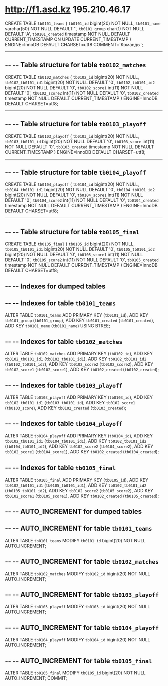 # http://f1.asd.kz 195.210.46.17


CREATE TABLE `tb0101_teams` (
  `tb0101_id` bigint(20) NOT NULL,
  `tb0101_name` varchar(50) NOT NULL DEFAULT '',
  `tb0101_group` char(1) NOT NULL DEFAULT 'A',
  `tb0101_created` timestamp NOT NULL DEFAULT CURRENT_TIMESTAMP ON UPDATE CURRENT_TIMESTAMP
) ENGINE=InnoDB DEFAULT CHARSET=utf8 COMMENT='Команды';

-- --------------------------------------------------------

--
-- Table structure for table `tb0102_matches`
--

CREATE TABLE `tb0102_matches` (
  `tb0102_id` bigint(20) NOT NULL,
  `tb0102_tb0101_id1` bigint(20) NOT NULL DEFAULT '0',
  `tb0102_tb0101_id2` bigint(20) NOT NULL DEFAULT '0',
  `tb0102_score1` int(11) NOT NULL DEFAULT '0',
  `tb0102_score2` int(11) NOT NULL DEFAULT '0',
  `tb0102_created` timestamp NOT NULL DEFAULT CURRENT_TIMESTAMP
) ENGINE=InnoDB DEFAULT CHARSET=utf8;

-- --------------------------------------------------------

--
-- Table structure for table `tb0103_playoff`
--

CREATE TABLE `tb0103_playoff` (
  `tb0103_id` bigint(20) NOT NULL,
  `tb0103_tb0101_id` bigint(20) NOT NULL DEFAULT '0',
  `tb0103_score` int(11) NOT NULL DEFAULT '0',
  `tb0103_created` timestamp NOT NULL DEFAULT CURRENT_TIMESTAMP
) ENGINE=InnoDB DEFAULT CHARSET=utf8;

-- --------------------------------------------------------

--
-- Table structure for table `tb0104_playoff`
--

CREATE TABLE `tb0104_playoff` (
  `tb0104_id` bigint(20) NOT NULL,
  `tb0104_tb0101_id1` bigint(20) NOT NULL DEFAULT '0',
  `tb0104_tb0101_id2` bigint(20) NOT NULL DEFAULT '0',
  `tb0104_score1` int(11) NOT NULL DEFAULT '0',
  `tb0104_score2` int(11) NOT NULL DEFAULT '0',
  `tb0104_created` timestamp NOT NULL DEFAULT CURRENT_TIMESTAMP
) ENGINE=InnoDB DEFAULT CHARSET=utf8;

-- --------------------------------------------------------

--
-- Table structure for table `tb0105_final`
--

CREATE TABLE `tb0105_final` (
  `tb0105_id` bigint(20) NOT NULL,
  `tb0105_tb0101_id1` bigint(20) NOT NULL DEFAULT '0',
  `tb0105_tb0101_id2` bigint(20) NOT NULL DEFAULT '0',
  `tb0105_score1` int(11) NOT NULL DEFAULT '0',
  `tb0105_score2` int(11) NOT NULL DEFAULT '0',
  `tb0105_created` timestamp NOT NULL DEFAULT CURRENT_TIMESTAMP
) ENGINE=InnoDB DEFAULT CHARSET=utf8;

--
-- Indexes for dumped tables
--

--
-- Indexes for table `tb0101_teams`
--
ALTER TABLE `tb0101_teams`
  ADD PRIMARY KEY (`tb0101_id`),
  ADD KEY `tb0101_group` (`tb0101_group`),
  ADD KEY `tb0101_created` (`tb0101_created`),
  ADD KEY `tb0101_name` (`tb0101_name`) USING BTREE;

--
-- Indexes for table `tb0102_matches`
--
ALTER TABLE `tb0102_matches`
  ADD PRIMARY KEY (`tb0102_id`),
  ADD KEY `tb0102_tb0101_id1` (`tb0102_tb0101_id1`),
  ADD KEY `tb0102_tb0101_id2` (`tb0102_tb0101_id2`),
  ADD KEY `tb0102_score2` (`tb0102_score2`),
  ADD KEY `tb0102_score1` (`tb0102_score1`),
  ADD KEY `tb0102_created` (`tb0102_created`);

--
-- Indexes for table `tb0103_playoff`
--
ALTER TABLE `tb0103_playoff`
  ADD PRIMARY KEY (`tb0103_id`),
  ADD KEY `tb0102_tb0101_id1` (`tb0103_tb0101_id`),
  ADD KEY `tb0102_score1` (`tb0103_score`),
  ADD KEY `tb0102_created` (`tb0103_created`);

--
-- Indexes for table `tb0104_playoff`
--
ALTER TABLE `tb0104_playoff`
  ADD PRIMARY KEY (`tb0104_id`),
  ADD KEY `tb0102_tb0101_id1` (`tb0104_tb0101_id1`),
  ADD KEY `tb0102_tb0101_id2` (`tb0104_tb0101_id2`),
  ADD KEY `tb0102_score2` (`tb0104_score2`),
  ADD KEY `tb0102_score1` (`tb0104_score1`),
  ADD KEY `tb0102_created` (`tb0104_created`);

--
-- Indexes for table `tb0105_final`
--
ALTER TABLE `tb0105_final`
  ADD PRIMARY KEY (`tb0105_id`),
  ADD KEY `tb0102_tb0101_id1` (`tb0105_tb0101_id1`),
  ADD KEY `tb0102_tb0101_id2` (`tb0105_tb0101_id2`),
  ADD KEY `tb0102_score2` (`tb0105_score2`),
  ADD KEY `tb0102_score1` (`tb0105_score1`),
  ADD KEY `tb0102_created` (`tb0105_created`);

--
-- AUTO_INCREMENT for dumped tables
--

--
-- AUTO_INCREMENT for table `tb0101_teams`
--
ALTER TABLE `tb0101_teams`
  MODIFY `tb0101_id` bigint(20) NOT NULL AUTO_INCREMENT;

--
-- AUTO_INCREMENT for table `tb0102_matches`
--
ALTER TABLE `tb0102_matches`
  MODIFY `tb0102_id` bigint(20) NOT NULL AUTO_INCREMENT;

--
-- AUTO_INCREMENT for table `tb0103_playoff`
--
ALTER TABLE `tb0103_playoff`
  MODIFY `tb0103_id` bigint(20) NOT NULL AUTO_INCREMENT;

--
-- AUTO_INCREMENT for table `tb0104_playoff`
--
ALTER TABLE `tb0104_playoff`
  MODIFY `tb0104_id` bigint(20) NOT NULL AUTO_INCREMENT;

--
-- AUTO_INCREMENT for table `tb0105_final`
--
ALTER TABLE `tb0105_final`
  MODIFY `tb0105_id` bigint(20) NOT NULL AUTO_INCREMENT;
COMMIT;
